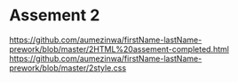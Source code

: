 # Assement 2
https://github.com/aumezinwa/firstName-lastName-prework/blob/master/2HTML%20assement-completed.html
https://github.com/aumezinwa/firstName-lastName-prework/blob/master/2style.css
